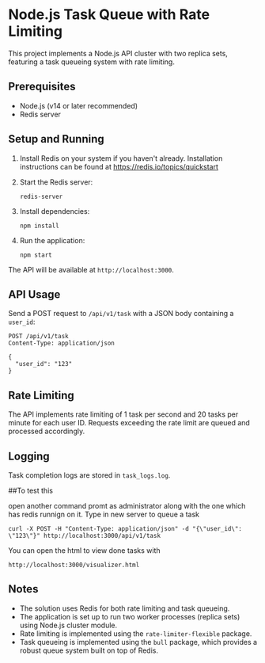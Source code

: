 # Node.js Task Queue with Rate Limiting

This project implements a Node.js API cluster with two replica sets, featuring a task queueing system with rate limiting.

## Prerequisites

- Node.js (v14 or later recommended)
- Redis server

## Setup and Running

1. Install Redis on your system if you haven't already. Installation instructions can be found at https://redis.io/topics/quickstart

2. Start the Redis server:
   ```
   redis-server
   ```

3. Install dependencies:
   ```
   npm install
   ```

4. Run the application:
   ```
   npm start
   ```

The API will be available at `http://localhost:3000`.

## API Usage

Send a POST request to `/api/v1/task` with a JSON body containing a `user_id`:

```
POST /api/v1/task
Content-Type: application/json

{
  "user_id": "123"
}
```

## Rate Limiting

The API implements rate limiting of 1 task per second and 20 tasks per minute for each user ID. Requests exceeding the rate limit are queued and processed accordingly.

## Logging

Task completion logs are stored in `task_logs.log`.

##To test this

open another command promt as administrator along with the one which has redis runnign on it. Type in new server to queue a task 

```
curl -X POST -H "Content-Type: application/json" -d "{\"user_id\": \"123\"}" http://localhost:3000/api/v1/task
```

You can open the html to view done tasks with 

```
http://localhost:3000/visualizer.html
```

## Notes

- The solution uses Redis for both rate limiting and task queueing.
- The application is set up to run two worker processes (replica sets) using Node.js cluster module.
- Rate limiting is implemented using the `rate-limiter-flexible` package.
- Task queueing is implemented using the `bull` package, which provides a robust queue system built on top of Redis.
